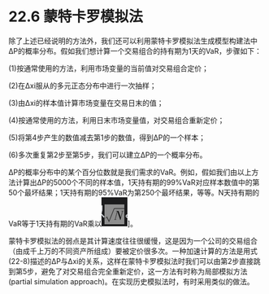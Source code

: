 # 22.6 蒙特卡罗模拟法

除了上述已经说明的方法外，我们还可以利用蒙特卡罗模拟法生成模型构建法中ΔP的概率分布。假如我们想计算一个交易组合的持有期为1天的VaR，步骤如下：

(1)按通常使用的方法，利用市场变量的当前值对交易组合定价；

(2)在Δxi服从的多元正态分布中进行一次抽样；


(3)由Δxi的样本值计算市场变量在交易日末的值；


(4)按通常使用的方法，利用日末市场变量值，对交易组合重新定价；

(5)将第4步产生的数值减去第1步的数值，得到ΔP的一个样本；

(6)多次重复第2步至第5步，我们可以建立ΔP的一个概率分布。

ΔP的概率分布中的某个百分位数就是我们需求的VaR。例如，假如我们由以上方法计算出ΔP的5000个不同的样本值，1天持有期的99%VaR对应样本数值中的第50个最坏结果；1天持有期的95%VaR为第250个最坏结果，等等。N天持有期的VaR等于1天持有期的VaR乘以![](images/2024-03-19-17-09-29.png)]。


蒙特卡罗模拟法的弱点是其计算速度往往很缓慢，这是因为一个公司的交易组合（由成千上万的不同资产所组成）要被定价很多次。一种加速计算的方法是用式(22-8)描述的ΔP与Δxi的关系，这样在蒙特卡罗模拟法时我们可以由第2步直接跳到第5步，避免了对交易组合完全重新定价，这一方法有时称为局部模拟方法(partial simulation approach)。在实现历史模拟法时，有时采用类似的做法。